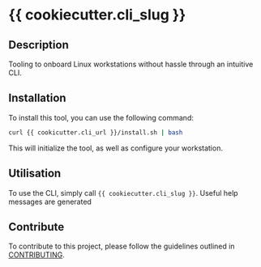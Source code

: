 # {{ cookiecutter.cli_slug }}

## Description
Tooling to onboard Linux workstations without hassle through an intuitive CLI.

## Installation
To install this tool, you can use the following command:
```bash
curl {{ cookicutter.cli_url }}/install.sh | bash
```
This will initialize the tool, as well as configure your workstation.

## Utilisation
To use the CLI, simply call `{{ cookiecutter.cli_slug }}`. Useful help messages are generated

## Contribute
To contribute to this project, please follow the guidelines outlined in [CONTRIBUTING](../CONTRIBUTING).
